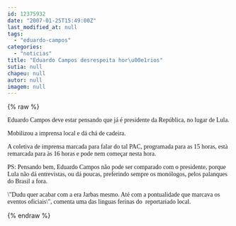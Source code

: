 ```yaml
---
id: 12375932
date: "2007-01-25T15:49:00Z"
last_modified_at: null
tags:
  - "eduardo-campos"
categories:
  - "noticias"
title: "Eduardo Campos desrespeita hor\u00e1rios"
sutia: null
chapeu: null
autor: null
imagem: null
---
```

{% raw %}
<p><P><FONT face=Verdana>Eduardo Campos deve estar pensando que já é presidente da República, no lugar de Lula.</FONT></P></p>
<p><P><FONT face=Verdana>Mobilizou a imprensa local e dá chá de cadeira.</FONT></P></p>
<p><P><FONT face=Verdana>A coletiva de imprensa marcada para falar do tal PAC, programada para as 15 horas, està remarcada para às 16 horas e pode nem começar nesta hora.</FONT></P></p>
<p><P><FONT face=Verdana>PS: Pensando bem, Eduardo Campos não pode ser comparado com o presidente, porque Lula não dá entrevistas, ou dá poucas, preferindo sempre os monólogos, pelos palanques do Brasil a fora.</FONT></P></p>
<p><P><FONT face=Verdana>\"Dudu quer acabar com a era Jarbas mesmo. Até com a pontualidade que marcava os eventos oficiais\", comenta uma das linguas ferinas do&nbsp; reportariado local.</FONT></P> </p>
{% endraw %}